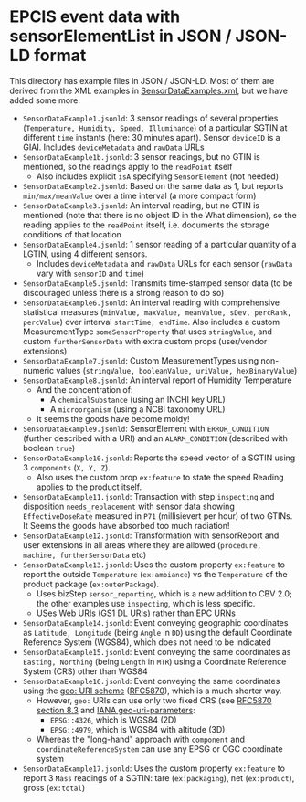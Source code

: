# EPCIS event data with sensorElementList in JSON / JSON-LD format

This directory has example files in JSON / JSON-LD. 
Most of them are derived from the XML examples in [SensorDataExamples.xml](../../XSD/SensorDataExamples.xml), but we have added some more:

- `SensorDataExample1.jsonld`: 3 sensor readings of several properties (`Temperature, Humidity, Speed, Illuminance`) 
  of a particular SGTIN at different `time` instants (here: 30 minutes apart). 
  Sensor `deviceID` is a GIAI. Includes `deviceMetadata` and `rawData` URLs
- `SensorDataExample1b.jsonld`: 3 sensor readings, but no GTIN is mentioned, so the readings apply to the `readPoint` itself
  - Also includes explicit `isA` specifying `SensorElement` (not needed)
- `SensorDataExample2.jsonld`:  Based on the same data as 1, but reports `min/max/meanValue` over a time interval (a more compact form)
- `SensorDataExample3.jsonld`:  An interval reading, but no GTIN is mentioned (note that there is no object ID in the What dimension), 
  so the reading applies to the `readPoint` itself, i.e. documents the storage conditions of that location 
- `SensorDataExample4.jsonld`:  1 sensor reading of a particular quantity of a LGTIN, using 4 different sensors. 
   - Includes `deviceMetadata` and `rawData` URLs for each sensor (`rawData` vary with `sensorID` and `time`)
- `SensorDataExample5.jsonld`:  Transmits time-stamped sensor data (to be discouraged unless there is a strong reason to do so)
- `SensorDataExample6.jsonld`:  An interval reading with comprehensive statistical measures (`minValue, maxValue, meanValue, sDev, percRank, percValue`) over interval `startTime, endTime`.
   Also includes a custom MeasurementType `someSensorProperty` that uses `stringValue`, and custom `furtherSensorData` with extra custom props (user/vendor extensions)
- `SensorDataExample7.jsonld`:  Custom MeasurementTypes using non-numeric values (`stringValue, booleanValue, uriValue, hexBinaryValue`)
- `SensorDataExample8.jsonld`:  An interval report of Humidity Temperature
   - And the concentration of:
     - A `chemicalSubstance` (using an INCHI key URL)
     - A `microorganism` (using a NCBI taxonomy URL)
  - It seems the goods have become moldy!
- `SensorDataExample9.jsonld`:  SensorElement with `ERROR_CONDITION` (further described with a URI) and an `ALARM_CONDITION` (described with boolean `true`)
- `SensorDataExample10.jsonld`: Reports the speed vector of a SGTIN using 3 `components` (`X, Y, Z`).
   - Also uses the custom prop `ex:feature` to state the speed Reading applies to the product itself.
- `SensorDataExample11.jsonld`: Transaction with step `inspecting` and disposition `needs_replacement` with sensor data showing `EffectiveDoseRate` measured in `P71` (millisievert per hour) of two GTINs.
  It Seems the goods have absorbed too much radiation!
- `SensorDataExample12.jsonld`: Transformation with sensorReport and user extensions in all areas where they are allowed (`procedure, machine, furtherSensorData` etc)
- `SensorDataExample13.jsonld`: Uses the custom property `ex:feature` to report the outside `Temperature` (`ex:ambiance`) vs the `Temperature` of the product package (`ex:outerPackage`).
  - Uses bizStep `sensor_reporting`, which is a new addition to CBV 2.0; the other examples use `inspecting`, which is less specific.
  - USes Web URIs (GS1 DL URIs) rather than EPC URNs
- `SensorDataExample14.jsonld`: Event conveying geographic coordinates as `Latitude, Longitude` (being `Angle` in `DD`) using the default Coordinate Reference System (WGS84), which does not need to be indicated
- `SensorDataExample15.jsonld`: Event conveying the same coordinates as `Easting, Northing` (being `Length` in `MTR`) using a Coordinate Reference System (CRS) other than WGS84
- `SensorDataExample16.jsonld`: Event conveying the same coordinates using the [geo: URI scheme](https://en.wikipedia.org/wiki/Geo_URI_scheme) ([RFC5870](https://datatracker.ietf.org/doc/html/rfc5870)), which is a much shorter way. 
  - However, `geo:` URIs can use only two fixed CRS (see [RFC5870 section 8.3](https://datatracker.ietf.org/doc/html/rfc5870#section-8.3) and [IANA geo-uri-parameters](https://iana.org/assignments/geo-uri-parameters/geo-uri-parameters.xhtml):
    - `EPSG::4326`, which is WGS84 (2D)
    - `EPSG::4979`, which is WGS84 with altitude (3D)
  - Whereas the "long-hand" approach with `component` and `coordinateReferenceSystem` can use any EPSG or OGC coordinate system
- `SensorDataExample17.jsonld`: Uses the custom property `ex:feature` to report 3 `Mass` readings of a SGTIN:
   tare (`ex:packaging`), net (`ex:product`), gross (`ex:total`)
